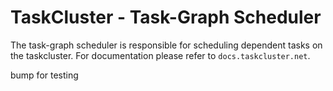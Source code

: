 TaskCluster - Task-Graph Scheduler
==================================

The task-graph scheduler is responsible for scheduling dependent tasks on the
taskcluster. For documentation please refer to `docs.taskcluster.net`.


bump for testing
